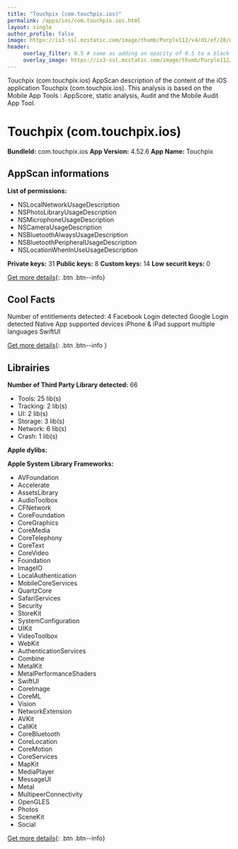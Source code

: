 ```yaml
---
title: "Touchpix (com.touchpix.ios)"
permalink: /apps/ios/com.touchpix.ios.html
layout: single
author_profile: false
image: https://is3-ssl.mzstatic.com/image/thumb/Purple112/v4/d1/ef/28/d1ef281d-3d74-04e6-89e2-000bd0340fb4/AppIcon-0-1x_U007emarketing-0-10-0-85-220.png/512x512bb.jpg
header: 
     overlay_filter: 0.5 # same as adding an opacity of 0.5 to a black background
     overlay_image: https://is3-ssl.mzstatic.com/image/thumb/Purple112/v4/d1/ef/28/d1ef281d-3d74-04e6-89e2-000bd0340fb4/AppIcon-0-1x_U007emarketing-0-10-0-85-220.png/512x512bb.jpg
---
```

Touchpix (com.touchpix.ios) AppScan description of the content of the iOS application Touchpix (com.touchpix.ios). This analysis is based on the Mobile App Tools : AppScore, static analysis, Audit and the Mobile Audit App Tool.

# Touchpix (com.touchpix.ios)

**BundleId:** com.touchpix.ios
**App Version:** 4.52.6
**App Name:** Touchpix


## AppScan informations 

**List of permissions:** 
- NSLocalNetworkUsageDescription
- NSPhotoLibraryUsageDescription
- NSMicrophoneUsageDescription
- NSCameraUsageDescription
- NSBluetoothAlwaysUsageDescription
- NSBluetoothPeripheralUsageDescription
- NSLocationWhenInUseUsageDescription
  
  
**Private keys:** 31
**Public keys:** 8
**Custom keys:** 14
**Low securit keys:** 0
  
[Get more details](/pricing.html){: .btn .btn--info}

## Cool Facts

Number of entitlements detected: 4
Facebook Login detected
Google Login detected
Native App
supported devices iPhone & iPad
support multiple languages
SwiftUI
  
[Get more details](/pricing.html){: .btn .btn--info }

## Librairies 
**Number of Third Party Library detected:** 66
- Tools: 25 lib(s)
- Tracking: 2 lib(s)
- UI: 2 lib(s)
- Storage: 3 lib(s)
- Network: 6 lib(s)
- Crash: 1 lib(s)


**Apple dylibs:**


**Apple System Library Frameworks:**
- AVFoundation
- Accelerate
- AssetsLibrary
- AudioToolbox
- CFNetwork
- CoreFoundation
- CoreGraphics
- CoreMedia
- CoreTelephony
- CoreText
- CoreVideo
- Foundation
- ImageIO
- LocalAuthentication
- MobileCoreServices
- QuartzCore
- SafariServices
- Security
- StoreKit
- SystemConfiguration
- UIKit
- VideoToolbox
- WebKit
- AuthenticationServices
- Combine
- MetalKit
- MetalPerformanceShaders
- SwiftUI
- CoreImage
- CoreML
- Vision
- NetworkExtension
- AVKit
- CallKit
- CoreBluetooth
- CoreLocation
- CoreMotion
- CoreServices
- MapKit
- MediaPlayer
- MessageUI
- Metal
- MultipeerConnectivity
- OpenGLES
- Photos
- SceneKit
- Social


  
[Get more details](/pricing.html){: .btn .btn--info}


